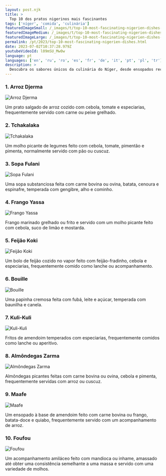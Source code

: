 ```yaml
---
layout: post.njk
title: >
  Top 10 dos pratos nigerinos mais fascinantes
tags: ['níger', 'comida', 'culinária']
featuredImageSmall: /_images/t/top-10-most-fascinating-nigerien-dishes-cover-pt-small.webp
featuredImageMedium: /_images/t/top-10-most-fascinating-nigerien-dishes-cover-pt-medium.webp
featuredImageLarge: /_images/t/top-10-most-fascinating-nigerien-dishes-cover-pt-large.webp
permalink: /pt/2023/top-10-most-fascinating-nigerien-dishes.html
date: 2023-07-02T10:37:28.979Z
youtubeVideoId: l09mSU_Mw0w
language: pt
languages: ['en', 'ru', 'ro', 'es', 'fr', 'de', 'it', 'pt', 'pl', 'tr']
description: >
  Descubra os sabores únicos da culinária do Níger, desde ensopados reconfortantes até fritos crocantes.
---
```


### 1. Arroz Djerma

![Arroz Djerma](/_images/5/58117717b193bfa7c531d6ae319a9eae-medium.webp)

Um prato salgado de arroz cozido com cebola, tomate e especiarias, frequentemente servido com carne ou peixe grelhado.

### 2. Tchakalaka

![Tchakalaka](/_images/a/a059bddd47c8ff17f6a62a799303cfd1-medium.webp)

Um molho picante de legumes feito com cebola, tomate, pimentão e pimenta, normalmente servido com pão ou cuscuz.

### 3. Sopa Fulani

![Sopa Fulani](/_images/9/9fffadea2a61c51a77e724962e3e7e6b-medium.webp)

Uma sopa substanciosa feita com carne bovina ou ovina, batata, cenoura e espinafre, temperada com gengibre, alho e cominho.

### 4. Frango Yassa

![Frango Yassa](/_images/e/ed9fa7a2d9285b521b616c8e18d97ff3-medium.webp)

Frango marinado grelhado ou frito e servido com um molho picante feito com cebola, suco de limão e mostarda.

### 5. Feijão Koki

![Feijão Koki](/_images/4/4f3b23289a86fed2fa36371213f66215-medium.webp)

Um bolo de feijão cozido no vapor feito com feijão-fradinho, cebola e especiarias, frequentemente comido como lanche ou acompanhamento.

### 6. Bouille

![Bouille](/_images/f/f04d279992ad3f1eb25613c42d883e39-medium.webp)

Uma papinha cremosa feita com fubá, leite e açúcar, temperada com baunilha e canela.

### 7. Kuli-Kuli

![Kuli-Kuli](/_images/7/7a619dc524ace379f93168a0e5f4ba93-medium.webp)

Fritos de amendoim temperados com especiarias, frequentemente comidos como lanche ou aperitivo.

### 8. Almôndegas Zarma

![Almôndegas Zarma](/_images/5/546559c386051cdb5215e6d38284f6b9-medium.webp)

Almôndegas picantes feitas com carne bovina ou ovina, cebola e pimenta, frequentemente servidas com arroz ou cuscuz.

### 9. Maafe

![Maafe](/_images/0/0b14757da557db22a3a018a4ac6b4cc4-medium.webp)

Um ensopado à base de amendoim feito com carne bovina ou frango, batata-doce e quiabo, frequentemente servido com um acompanhamento de arroz.

### 10. Foufou

![Foufou](/_images/3/3202d666a17c305fbb91225345dd05e2-medium.webp)

Um acompanhamento amiláceo feito com mandioca ou inhame, amassado até obter uma consistência semelhante a uma massa e servido com uma variedade de molhos.

